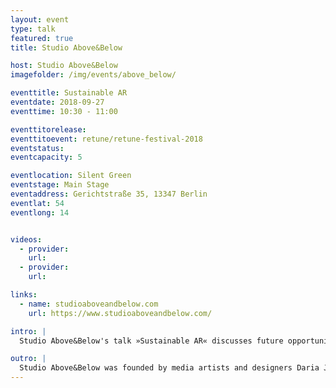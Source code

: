 ```yaml
---
layout: event
type: talk
featured: true
title: Studio Above&Below

host: Studio Above&Below
imagefolder: /img/events/above_below/

eventtitle: Sustainable AR
eventdate: 2018-09-27
eventtime: 10:30 - 11:00

eventtitorelease:
eventtitoevent: retune/retune-festival-2018
eventstatus:
eventcapacity: 5

eventlocation: Silent Green
eventstage: Main Stage
eventaddress: Gerichtstraße 35, 13347 Berlin
eventlat: 54
eventlong: 14


videos:
  - provider:
    url:
  - provider:
    url:

links:
  - name: studioaboveandbelow.com
    url: https://www.studioaboveandbelow.com/

intro: |
  Studio Above&Below's talk »Sustainable AR« discusses future opportunities of shaping new territorial spaces, natural and technological materials and social interactions in the emerging Augmented Reality sphere. The studio believes in the rise of a new landscape between our digital and physical environment showing this through their newest work “Terrain”. Will human kind design a new sustainable society for our Augmented Reality sphere?

outro: |
  Studio Above&Below was founded by media artists and designers Daria Jelonek and Perry-James Sugden, after graduating from the Royal College of Art in Information Experience Design in 2017. The studio focuses on interactive and immersive projects, based on hands-on research at the intersection of art, design and technology. Their art and design works explore future scenarios in which emerging technologies and code have the potential to improve our planet’s well being. In 2018-2019, Studio Above&Below receives a year long art R&D funding by Collusion Cambridge, for which they currently focus on Augmented Reality’s positive uses for our environment and consumer behaviours. They  received several fundings and prizes, which include the Collusion art funding 2018 (winner), Lumen Prize 2018 (shortlisted, currently ongoing), permanent art installation opportunity at the new Bloomberg building London (2017) and they were shortlisted for WIRED Creative Hack Award 2017, Tenderflix Award 2017 and Communication Arts Award - Interactive Art 2017 and received the Battersea sculpture prize 2016 (winner). Their artworks were collectively and independently exhibited and screened at cultural institutes such as ICA London, Photophore - Spazio Ridotto Venice, Royal Academy, Royal College of Art, Sonar Barcelona, Hima Art Space Shanghai and International Shortfilm Festival Oberhausen.
---
```

